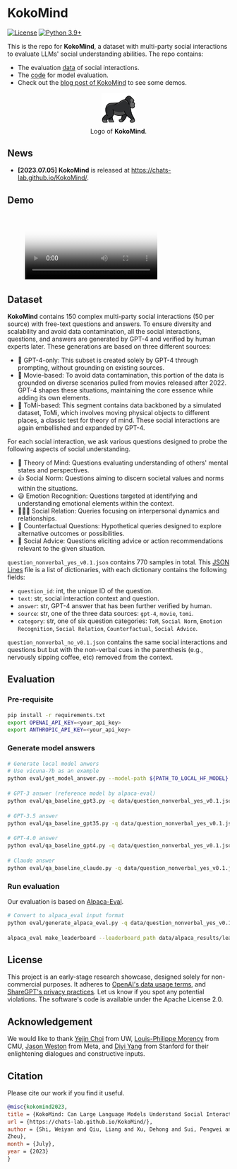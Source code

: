 # KokoMind 

[![License](https://img.shields.io/badge/Code%20License-Apache_2.0-green.svg)](https://github.com/CHATS-lab/KokoMind/blob/main/LICENSE)
[![Python 3.9+](https://img.shields.io/badge/python-3.9+-blue.svg)](https://www.python.org/downloads/release/python-390/)

This is the repo for **KokoMind**, a dataset with multi-party social interactions to evaluate LLMs' social understanding abilities. The repo contains:

- The evaluation [data](https://github.com/CHATS-lab/KokoMind/tree/main/data) of social interactions.
- The [code](https://github.com/CHATS-lab/KokoMind/tree/main/eval) for model evaluation.
- Check out the [blog post of KokoMind](https://chats-lab.github.io/KokoMind) to see some demos.

<!-- [[Project Page](https://chats-lab.github.io/KokoMind/)] [Paper] -->

<p align="center">
    <img src="./website/img/gorilla.png" width="15%"> <br>
  Logo of <b>KokoMind</b>.
</p>

## News

- **[2023.07.05]** **KokoMind** is released at https://chats-lab.github.io/KokoMind/.

## Demo
<figure class="video_container">
  <video controls="true" allowfullscreen="true" poster="website/img/thumbnail.png">
    <source src="./website/video/demo1.mp4" type="video/mp4">
  </video>
</figure>
<!-- [![Alt Text](website/img/thumbnail.png)](./website/video/demo1.mp4) -->


## Dataset

**KokoMind** contains 150 complex multi-party social interactions (50 per source) with free-text questions and answers. To ensure diversity and scalability and avoid data contamination, all the social interactions, questions, and answers are generated by GPT-4 and verified by human experts later. These generations are based on three different sources:

- 🤖 GPT-4-only: This subset is created solely by GPT-4 through prompting, without grounding on existing sources.
- 🎦 Movie-based: To avoid data contamination, this portion of the data is grounded on diverse scenarios pulled from movies released after 2022. GPT-4 shapes these situations, maintaining the core essence while adding its own elements.
- 🧠 ToMi-based: This segment contains data backboned by a simulated dataset, ToMi, which involves moving physical objects to different places, a classic test for theory of mind. These social interactions are again embellished and expanded by GPT-4.

For each social interaction, we ask various questions designed to probe the following aspects of social understanding.

- 🧠 Theory of Mind: Questions evaluating understanding of others' mental states and perspectives.
- 👍 Social Norm: Questions aiming to discern societal values and norms within the situations.
- 😃 Emotion Recognition: Questions targeted at identifying and understanding emotional elements within the context.
- 👨‍👩‍👧 Social Relation: Queries focusing on interpersonal dynamics and relationships.
- 🤔 Counterfactual Questions: Hypothetical queries designed to explore alternative outcomes or possibilities.
- 📝 Social Advice: Questions eliciting advice or action recommendations relevant to the given situation.

`question_nonverbal_yes_v0.1.json` contains 770 samples in total. This [JSON Lines](https://jsonlines.org/) file is a list of dictionaries, with each dictionary contains the following fields:

- `question_id`: int, the unique ID of the question.
- `text`: str, social interaction context and question.
- `answer`: str, GPT-4 answer that has been further verified by human.
- `source`: str, one of the three data sources: `gpt-4`, `movie`, `tomi`.
- `category`: str, one of six question categories: `ToM`, `Social Norm`, `Emotion Recognition`, `Social Relation`, `Counterfactual`, `Social Advice`.

`question_nonverbal_no_v0.1.json` contains the same social interactions and questions but but with the non-verbal cues in the parenthesis (e.g., nervously sipping coffee, etc) removed from the context.

## Evaluation

### Pre-requisite

```bash
pip install -r requirements.txt
export OPENAI_API_KEY=<your_api_key>
export ANTHROPIC_API_KEY=<your_api_key>
```

### Generate model answers

``` bash
# Generate local model anwers
# Use vicuna-7b as an example
python eval/get_model_answer.py --model-path ${PATH_TO_LOCAL_HF_MODEL} --model-id vicuna-7b --question-file data/question_nonverbal_yes_v0.1.jsonl --answer-file data/answer/answer_vicuna-7b.jsonl --num-gpus 8

# GPT-3 answer (reference model by alpaca-eval)
python eval/qa_baseline_gpt3.py -q data/question_nonverbal_yes_v0.1.jsonl -o data/answer/answer_gpt3.jsonl

# GPT-3.5 answer
python eval/qa_baseline_gpt35.py -q data/question_nonverbal_yes_v0.1.jsonl -o data/answer/answer_gpt35.jsonl

# GPT-4.0 answer
python eval/qa_baseline_gpt4.py -q data/question_nonverbal_yes_v0.1.jsonl -o data/answer/answer_gpt4.jsonl

# Claude answer
python eval/qa_baseline_claude.py -q data/question_nonverbal_yes_v0.1.jsonl -o data/answer/answer_claude.jsonl
```

### Run evaluation

Our evaluation is based on [Alpaca-Eval](https://github.com/tatsu-lab/alpaca_eval).

```bash
# Convert to alpaca_eval input format
python eval/generate_alpaca_eval.py -q data/question_nonverbal_yes_v0.1.jsonl -a data/answer/answer_gpt3.jsonl -o data/alpaca_eval/answer_gpt3.json

alpaca_eval make_leaderboard --leaderboard_path data/alpaca_results/leaderboard.csv --all_model_outputs "./data/alpaca_eval/answer_*" --reference_outputs data/alpaca_eval/answer_gpt3.json --is_overwrite_leaderboard True
```

## License

This project is an early-stage research showcase, designed solely for non-commercial purposes. It adheres to [OpenAI's data usage terms](https://openai.com/policies/terms-of-use), and [ShareGPT's privacy practices](https://chrome.google.com/webstore/detail/sharegpt-share-your-chatg/daiacboceoaocpibfodeljbdfacokfjb). Let us know if you spot any potential violations. The software's code is available under the Apache License 2.0.

## Acknowledgement

We would like to thank [Yejin Choi](https://homes.cs.washington.edu/~yejin/) from UW, [Louis-Philippe Morency](https://www.cs.cmu.edu/~morency/) from CMU, [Jason Weston](https://scholar.google.com/citations?user=lMkTx0EAAAAJ&hl=en) from Meta, and [Diyi Yang](https://cs.stanford.edu/~diyiy/) from Stanford for their enlightening dialogues and constructive inputs.

## Citation

Please cite our work if you find it useful.

``` bib
@misc{kokomind2023,
title = {KokoMind: Can Large Language Models Understand Social Interactions?},
url = {https://chats-lab.github.io/KokoMind/},
author = {Shi, Weiyan and Qiu, Liang and Xu, Dehong and Sui, Pengwei and Lu, Pan and Yu,
Zhou},
month = {July},
year = {2023}
}
```
